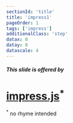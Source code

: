 ```yaml
---
sectionId: 'title'
title: 'impress1'
pageOrder: 1
tags: ['impress']
additionalClass: 'step'
datax: 0
datay: 0
datascale: 4
---
```

##### This slide is offered by
# [impress.js](https://github.com/bartaz/impress.js/)<sup>*</sup>
<span class="footnote"><sup>*</sup> no rhyme intended</span>
